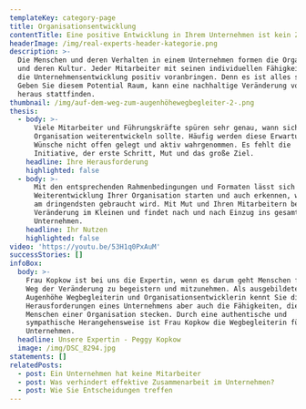 ```yaml
---
templateKey: category-page
title: Organisationsentwicklung
contentTitle: Eine positive Entwicklung in Ihrem Unternehmen ist kein Zufall
headerImage: /img/real-experts-header-kategorie.png
description: >-
  Die Menschen und deren Verhalten in einem Unternehmen formen die Organisation
  und deren Kultur. Jeder Mitarbeiter mit seinen individuellen Fähigkeiten kann
  die Unternehmensentwicklung positiv voranbringen. Denn es ist alles schon da.
  Geben Sie diesem Potential Raum, kann eine nachhaltige Veränderung von innen
  heraus stattfinden.
thumbnail: /img/auf-dem-weg-zum-augenhöhewegbegleiter-2-.png
thesis:
  - body: >-
      Viele Mitarbeiter und Führungskräfte spüren sehr genau, wann sich eine
      Organisation weiterentwickeln sollte. Häufig werden diese Erwartungen und
      Wünsche nicht offen gelegt und aktiv wahrgenommen. Es fehlt die
      Initiative, der erste Schritt, Mut und das große Ziel.
    headline: Ihre Herausforderung
    highlighted: false
  - body: >-
      Mit den entsprechenden Rahmenbedingungen und Formaten lässt sich eine
      Weiterentwicklung Ihrer Organisation starten und auch erkennen, was gerade
      am dringendsten gebraucht wird. Mit Mut und Ihren Mitarbeitern beginnt die
      Veränderung im Kleinen und findet nach und nach Einzug ins gesamte
      Unternehmen. 
    headline: Ihr Nutzen
    highlighted: false
video: 'https://youtu.be/53H1q0PxAuM'
successStories: []
infoBox:
  body: >-
    Frau Kopkow ist bei uns die Expertin, wenn es darum geht Menschen für den
    Weg der Veränderung zu begeistern und mitzunehmen. Als ausgebildete
    Augenhöhe Wegbegleiterin und Organisationsentwicklerin kennt Sie die
    Herausforderungen eines Unternehmens aber auch die Fähigkeiten, die in den
    Menschen einer Organisation stecken. Durch eine authentische und
    sympathische Herangehensweise ist Frau Kopkow die Wegbegleiterin für Ihr
    Unternehmen.
  headline: Unsere Expertin - Peggy Kopkow
  image: /img/DSC_8294.jpg
statements: []
relatedPosts:
  - post: Ein Unternehmen hat keine Mitarbeiter
  - post: Was verhindert effektive Zusammenarbeit im Unternehmen?
  - post: Wie Sie Entscheidungen treffen
---
```


